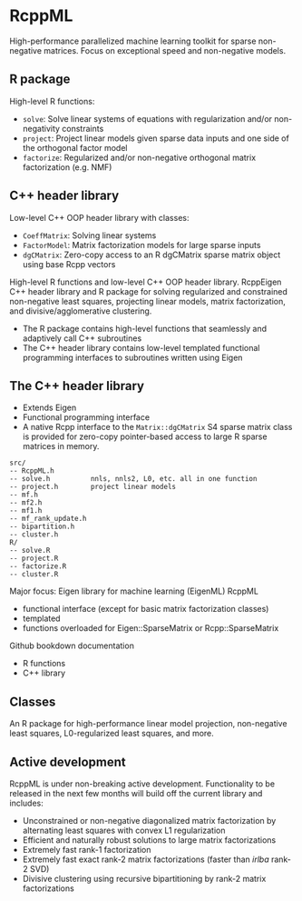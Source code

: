 # RcppML

High-performance parallelized machine learning toolkit for sparse non-negative matrices. Focus on exceptional speed and non-negative models.

## R package

High-level R functions:
* `solve`: Solve linear systems of equations with regularization and/or non-negativity constraints
* `project`: Project linear models given sparse data inputs and one side of the orthogonal factor model
* `factorize`: Regularized and/or non-negative orthogonal matrix factorization (e.g. NMF)

## C++ header library

Low-level C++ OOP header library with classes:
* `CoeffMatrix`: Solving linear systems
* `FactorModel`: Matrix factorization models for large sparse inputs
* `dgCMatrix`: Zero-copy access to an R dgCMatrix sparse matrix object using base Rcpp vectors

High-level R functions and low-level C++ OOP header library.
RcppEigen C++ header library and R package for solving regularized and constrained non-negative least squares, projecting linear models, matrix factorization, and divisive/agglomerative clustering.
* The R package contains high-level functions that seamlessly and adaptively call C++ subroutines
* The C++ header library contains low-level templated functional programming interfaces to subroutines written using Eigen

## The C++ header library
* Extends Eigen
* Functional programming interface
* A native Rcpp interface to the `Matrix::dgCMatrix` S4 sparse matrix class is provided for zero-copy pointer-based access to large R sparse matrices in memory.

```
src/ 
-- RcppML.h
-- solve.h          nnls, nnls2, L0, etc. all in one function
-- project.h        project linear models
-- mf.h
-- mf2.h
-- mf1.h
-- mf_rank_update.h
-- bipartition.h
-- cluster.h
R/
-- solve.R
-- project.R
-- factorize.R
-- cluster.R
```
Major focus:  Eigen library for machine learning (EigenML)
RcppML
 - functional interface (except for basic matrix factorization classes)
 - templated
 - functions overloaded for Eigen::SparseMatrix<T> or Rcpp::SparseMatrix<double>

Github bookdown documentation
- R functions
- C++ library

## Classes

An R package for high-performance linear model projection, non-negative least squares, L0-regularized least squares, and more.

## Active development
RcppML is under non-breaking active development. Functionality to be released in the next few months will build off the current library and includes:
* Unconstrained or non-negative diagonalized matrix factorization by alternating least squares with convex L1 regularization
* Efficient and naturally robust solutions to large matrix factorizations
* Extremely fast rank-1 factorization
* Extremely fast exact rank-2 matrix factorizations (faster than _irlba_ rank-2 SVD)
* Divisive clustering using recursive bipartitioning by rank-2 matrix factorizations
